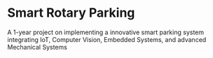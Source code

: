 # Smart Rotary Parking
 A 1-year project on implementing a innovative smart parking system integrating IoT, Computer Vision, Embedded Systems, and advanced Mechanical Systems
